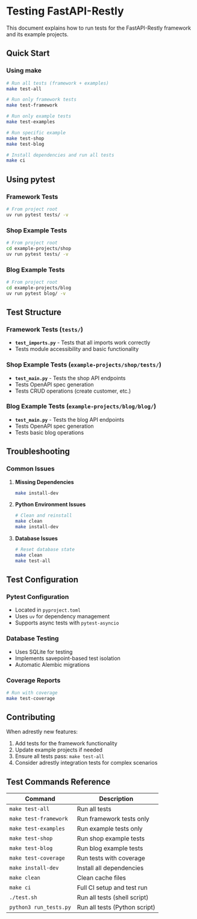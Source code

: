# Testing FastAPI-Restly

This document explains how to run tests for the FastAPI-Restly framework and its example projects.

## Quick Start

### Using make
```bash
# Run all tests (framework + examples)
make test-all

# Run only framework tests
make test-framework

# Run only example tests
make test-examples

# Run specific example
make test-shop
make test-blog

# Install dependencies and run all tests
make ci
```

## Using pytest

### Framework Tests
```bash
# From project root
uv run pytest tests/ -v
```

### Shop Example Tests
```bash
# From project root
cd example-projects/shop
uv run pytest tests/ -v
```

### Blog Example Tests
```bash
# From project root
cd example-projects/blog
uv run pytest blog/ -v
```

## Test Structure

### Framework Tests (`tests/`)
- **`test_imports.py`** - Tests that all imports work correctly
- Tests module accessibility and basic functionality

### Shop Example Tests (`example-projects/shop/tests/`)
- **`test_main.py`** - Tests the shop API endpoints
- Tests OpenAPI spec generation
- Tests CRUD operations (create customer, etc.)

### Blog Example Tests (`example-projects/blog/blog/`)
- **`test_main.py`** - Tests the blog API endpoints
- Tests OpenAPI spec generation
- Tests basic blog operations


## Troubleshooting

### Common Issues

1. **Missing Dependencies**
   ```bash
   make install-dev
   ```

2. **Python Environment Issues**
   ```bash
   # Clean and reinstall
   make clean
   make install-dev
   ```

3. **Database Issues**
   ```bash
   # Reset database state
   make clean
   make test-all
   ```

## Test Configuration

### Pytest Configuration
- Located in `pyproject.toml`
- Uses `uv` for dependency management
- Supports async tests with `pytest-asyncio`

### Database Testing
- Uses SQLite for testing
- Implements savepoint-based test isolation
- Automatic Alembic migrations

### Coverage Reports
```bash
# Run with coverage
make test-coverage
```

## Contributing

When adrestly new features:

1. Add tests for the framework functionality
2. Update example projects if needed
3. Ensure all tests pass: `make test-all`
4. Consider adrestly integration tests for complex scenarios

## Test Commands Reference

| Command | Description |
|---------|-------------|
| `make test-all` | Run all tests |
| `make test-framework` | Run framework tests only |
| `make test-examples` | Run example tests only |
| `make test-shop` | Run shop example tests |
| `make test-blog` | Run blog example tests |
| `make test-coverage` | Run tests with coverage |
| `make install-dev` | Install all dependencies |
| `make clean` | Clean cache files |
| `make ci` | Full CI setup and test run |
| `./test.sh` | Run all tests (shell script) |
| `python3 run_tests.py` | Run all tests (Python script) | 
